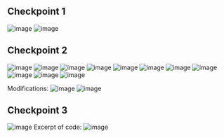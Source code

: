 ## Checkpoint 1
![image](https://user-images.githubusercontent.com/46334090/183109016-871271d5-3423-40b4-a281-f410f3c4fa9e.png)
![image](https://user-images.githubusercontent.com/46334090/183109038-21de5f54-915a-4b06-b116-bcdc93337e9b.png)

## Checkpoint 2
![image](https://user-images.githubusercontent.com/46334090/183109671-109faf24-91bd-4f32-9b55-4313880f820d.png)
![image](https://user-images.githubusercontent.com/46334090/183109654-576191a7-4555-485b-9fa3-85660720923c.png)
![image](https://user-images.githubusercontent.com/46334090/183110563-ecca5246-3cc9-496b-a38e-1f8d31b31d4a.png)
![image](https://user-images.githubusercontent.com/46334090/183110540-2e5c41c6-522c-4376-b159-e54e3abdbbb2.png)
![image](https://user-images.githubusercontent.com/46334090/183111210-9c6a393f-d1fd-4305-bd3a-c5e109371f28.png)
![image](https://user-images.githubusercontent.com/46334090/183111402-715cb344-f68a-4cb5-b5f6-edfaa2941815.png)
![image](https://user-images.githubusercontent.com/46334090/183115674-95d754fb-5993-4c32-b139-4c79c5fa77fc.png)
![image](https://user-images.githubusercontent.com/46334090/183115739-0c4e1e63-90cf-4860-af6a-76a88c65bad3.png)
![image](https://user-images.githubusercontent.com/46334090/183115822-83d7a45b-1047-4b07-b205-41b6d2c3ce69.png)
![image](https://user-images.githubusercontent.com/46334090/183115865-45301869-0a51-4380-8663-728fda4c508d.png)
![image](https://user-images.githubusercontent.com/46334090/183117039-b4c776d5-cce0-4c23-a4c9-5a9c6c74cf64.png)

Modifications:
![image](https://user-images.githubusercontent.com/46334090/183118812-9788303b-9bfe-4de8-a880-d39f290237f9.png)
![image](https://user-images.githubusercontent.com/46334090/183118787-53c8e8b7-6c48-4b39-8983-383429784219.png)

## Checkpoint 3
![image](https://user-images.githubusercontent.com/46334090/183122602-bd8131e0-9e1c-458b-abed-24acb21d54ad.png)
Excerpt of code:
![image](https://user-images.githubusercontent.com/46334090/183122646-8332c7be-2257-48be-8353-054279591975.png)
